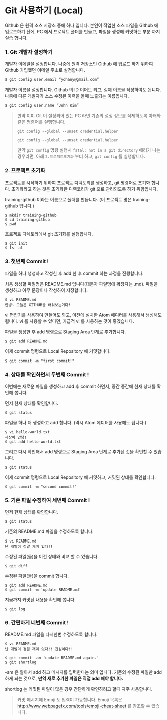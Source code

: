# Git 사용하기 \(Local\)

Github 은 원격 소스 저장소 중에 하나 입니다. 본인이 작업한 소스 파일을 Github 에 업로드하기 전에, PC 에서 프로젝트 폴더를 만들고, 파일을 생성해 커밋하는 부분 까지 실습 합니다.

### 

### 1. Git 개발자 설정하기

개발자 이메일을 설정합니다. 나중에 원격 저장소인 Github 에 업로드 하기 위하여  Github 가입했던 이메일 주소로 설정합니다.

```bash
$ git config user.email “yohany@gmail.com”
```

개발자 이름을 설정합니다. Github 의 ID 이어도 되고, 실제 이름을 작성하여도 됩니다. 나중에 다른 개발자가 소스 수정된 이력을 볼때 노출되는 이름입니다.

```bash
$ git config user.name “John Kim”
```

> 만약 이미 Git 이 설정되어 있는 PC 라면 기존의 설정 정보를 삭제하도록 아래와 같은 명령어를 실행합니다.
>
> `git config --global --unset credential.helper`
>
> `git config --global --unset credential.helper`
>
> 만약 `git config` 명령 실행시 `fatal: not in a git directory` 에러가 나는 경우라면, 아래 `2.프로젝트초기화` 부터 하고, `git config` 를 실행합니다.

### 

### 2. 프로젝트 초기화

프로젝트를 시작하기 위하여 프로젝트 디렉토리를 생성하고, git 명령어로 초기화 합니다. 초기화라고 하는 것은 초기화한 디렉코리가 git 으로 관리되도록 하기 위함입니다.

training-github 이라는 이름으로 폴더를 만듭니다. \(이 프로젝트 명은 training-github 입니다.\)

```
$ mkdir training-github
$ cd training-github
$ pwd
```

프로젝트 디렉토리에서 git 초기화를 실행합니다.

```
$ git init
$ ls -al
```

### 

### 3. 첫번째 Commit !

파일을 하나 생성하고 작성한 후 add 한 후 commit 하는 과정을 진행합니다.

처음 생성할 파일명은 README.md 입니다\(대문자 파일명에 확장자는 .md\). 파일을 생성하고 아무 문장이나 작성하여 저장합니다.

```
$ vi README.md
안녕~ 오늘은 GITHUB을 배워보는거다!
```

vi 편집기를 사용하여 만들어도 되고, 이전에 설치한 Atom 에디터를 사용해서 생성해도 됩니다. vi 를 사용할 수 있다면, 가급적 vi 를 사용하는 것이 좋겠습니다.

파일을 생성한 후 add 명령으로 Staging Area 단계로 추가합니다.

```
$ git add README.md
```

이제 commit 명령으로 Local Repository 에 커밋합니다.

```
$ git commit -m "first commit!"
```

### 

### 4. 상태를 확인하면서 두번째 Commit !

이번에는 새로운 파일을 생성하고 add 후 commit 하면서, 중간 중간에 현재 상태를 확인해 봅니다.

먼저 현재 상태를 확인합니다.

```
$ git status
```

파일을 하나 더 생성하고 add 합니다. \(역시 Atom 에디터를 사용해도 됩니다.\)

```
$ vi hello-world.txt
세상아 안녕!
$ git add hello-world.txt
```

그리고 다시 확인해서 add 명령으로 Staging Area 단계로 추가된 것을 확인할 수 있습니다.

```
$ git status
```

이제 commit 명령으로 Local Repository 에 커밋하고, 커밋된 상태를 확인합니다.

```
$ git commit -m "second commit!"
```

### 

### 5. 기존 파일 수정하여 세번째 Commit !

먼저 현재 상태를 확인합니다.

```
$ git status
```

기존의 README.md 파일을 수정하도록 합니다.

```
$ vi README.md
난 개발이 정말 재미 있다!!
```

수정된 파일\(들\)을 이전 상태와 비교 할 수 있습니다.

```
$ git diff
```

수정된 파일\(들\)을 commit 합니다.

```
$ git add README.md
$ git commit -m 'update README.md'
```

지금까지 커밋된 내용을 확인해 봅니다.

```
$ git log
```

### 

### 6. 간편하게 네번째 Commit !

README.md 파일을 다시한번 수정하도록 합니다.

```
$ vi README.md
난 개발이 정말 재미 있다!! 진심이다!!

$ git commit -am 'update README.md again.'
$ git shortlog
```

-am 은 알아서 add 하고 메시지를 입력한다는 의미 입니다. 기존의 수정된 파일만 add 하게 되는 것으로, **만약 새로 추가한 파일은 직접 add 해야 합니다.**

shortlog 는 커밋된 파일이 많은 경우 간단하게 확인하려고 할때 자주 사용합니다.

> 커밋 메시지에 Emoji 도 입력이 가능합니다. Emoji 목록은 http://www.webpagefx.com/tools/emoji-cheat-sheet 를 참조할 수 있습니다.



